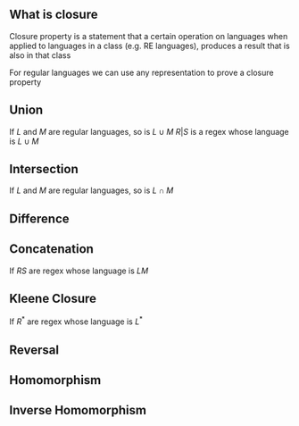 
## What is closure
Closure property is a statement that a certain operation on languages when applied to languages in a class (e.g. RE languages), produces a result that is also in that class

For regular languages we can use any representation to prove a closure property

## Union
If $L$ and $M$ are regular languages, so is $L \cup M$ 
$R|S$ is a regex whose language is $L \cup M$ 
## Intersection
If $L$ and $M$ are regular languages, so is $L \cap M$ 

## Difference
## Concatenation
If $RS$ are regex whose language is $LM$
## Kleene Closure
If $R^*$ are regex whose language is $L^*$
## Reversal
## Homomorphism
## Inverse Homomorphism